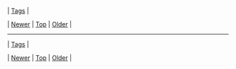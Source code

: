 <!--
title:
date: 2020-06-28T15:27:00.306Z
tags:
-->

| [Tags](tags.md) |

| [Newer](87118463892.md) | [Top](index.md) | [Older](86968027751.md) |
<!--BOTTOM-POST-NAVIGATION-->
---

| [Tags](tags.md) |

| [Newer](87118463892.md) | [Top](index.md) | [Older](87169210258.md) |